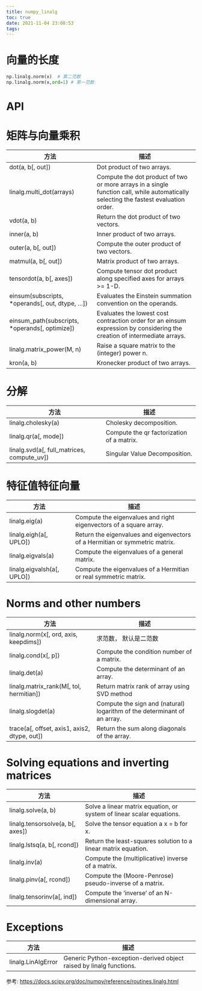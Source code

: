 ```yaml
---
title: numpy_linalg
toc: true
date: 2021-11-04 23:08:53
tags:
---
```

# 向量的长度

```python
np.linalg.norm(x)  # 第二范数
np.linalg.norm(x,ord=1) # 第一范数
```


# API

# 矩阵与向量乘积
|方法|描述|
|	--	|	--	|
|	dot(a, b[, out])	|	Dot product of two arrays.	|
|	linalg.multi_dot(arrays)	|	Compute the dot product of two or more arrays in a single function call, while automatically selecting the fastest evaluation order.	|
|	vdot(a, b)	|	Return the dot product of two vectors.	|
|	inner(a, b)	|	Inner product of two arrays.	|
|	outer(a, b[, out])	|	Compute the outer product of two vectors.	|
|	matmul(a, b[, out])	|	Matrix product of two arrays.	|
|	tensordot(a, b[, axes])	|	Compute tensor dot product along specified axes for arrays >= 1-D.	|
|	einsum(subscripts, *operands[, out, dtype, …])	|	Evaluates the Einstein summation convention on the operands.	|
|	einsum_path(subscripts, *operands[, optimize])	|	Evaluates the lowest cost contraction order for an einsum expression by considering the creation of intermediate arrays.	|
|	linalg.matrix_power(M, n)	|	Raise a square matrix to the (integer) power n.	|
|	kron(a, b)	|	Kronecker product of two arrays.	|

# 分解
|方法|描述|
|	--	|	--	|
|	linalg.cholesky(a)	|	Cholesky decomposition.	|
|	linalg.qr(a[, mode])	|	Compute the qr factorization of a matrix.	|
|	linalg.svd(a[, full_matrices, compute_uv])	|	Singular Value Decomposition.	|

# 特征值特征向量
|方法|描述|
|	--	|	--	|
|	linalg.eig(a)	|	Compute the eigenvalues and right eigenvectors of a square array.	|
|	linalg.eigh(a[, UPLO])	|	Return the eigenvalues and eigenvectors of a Hermitian or symmetric matrix.	|
|	linalg.eigvals(a)	|	Compute the eigenvalues of a general matrix.	|
|	linalg.eigvalsh(a[, UPLO])	|	Compute the eigenvalues of a Hermitian or real symmetric matrix.	|


# Norms and other numbers
|方法|描述|
|	--	|	--	|
|	linalg.norm(x[, ord, axis, keepdims])	|	求范数， 默认是二范数	|
|	linalg.cond(x[, p])	|	Compute the condition number of a matrix.	|
|	linalg.det(a)	|	Compute the determinant of an array.	|
|	linalg.matrix_rank(M[, tol, hermitian])	|	Return matrix rank of array using SVD method	|
|	linalg.slogdet(a)	|	Compute the sign and (natural) logarithm of the determinant of an array.	|
|	trace(a[, offset, axis1, axis2, dtype, out])	|	Return the sum along diagonals of the array.	|



# Solving equations and inverting matrices
|方法|描述|
|	--	|	--	|
|	linalg.solve(a, b)	|	Solve a linear matrix equation, or system of linear scalar equations.	|
|	linalg.tensorsolve(a, b[, axes])	|	Solve the tensor equation a x = b for x.	|
|	linalg.lstsq(a, b[, rcond])	|	Return the least-squares solution to a linear matrix equation.	|
|	linalg.inv(a)	|	Compute the (multiplicative) inverse of a matrix.	|
|	linalg.pinv(a[, rcond])	|	Compute the (Moore-Penrose) pseudo-inverse of a matrix.	|
|	linalg.tensorinv(a[, ind])	|	Compute the ‘inverse’ of an N-dimensional array.	|

# Exceptions
|方法|描述|
|	--	|	--	|
|	linalg.LinAlgError	|	Generic Python-exception-derived object raised by linalg functions.	|

参考:
https://docs.scipy.org/doc/numpy/reference/routines.linalg.html